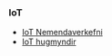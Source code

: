 ### IoT
- [IoT Nemendaverkefni](https://github.com/Verksmidja)
- [IoT hugmyndir](https://github.com/VESM3/IOT/blob/main/IoTVerkefni_Hugmyndir.md)

<!--
- [IOT with ESP32](https://makeabilitylab.github.io/physcomp/esp32/iot.html)
-->
